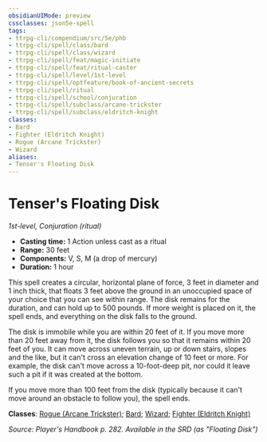 ```yaml
---
obsidianUIMode: preview
cssclasses: json5e-spell
tags:
- ttrpg-cli/compendium/src/5e/phb
- ttrpg-cli/spell/class/bard
- ttrpg-cli/spell/class/wizard
- ttrpg-cli/spell/feat/magic-initiate
- ttrpg-cli/spell/feat/ritual-caster
- ttrpg-cli/spell/level/1st-level
- ttrpg-cli/spell/optfeature/book-of-ancient-secrets
- ttrpg-cli/spell/ritual
- ttrpg-cli/spell/school/conjuration
- ttrpg-cli/spell/subclass/arcane-trickster
- ttrpg-cli/spell/subclass/eldritch-knight
classes:
- Bard
- Fighter (Eldritch Knight)
- Rogue (Arcane Trickster)
- Wizard
aliases:
- Tenser's Floating Disk
---
```

# Tenser's Floating Disk
*1st-level, Conjuration (ritual)*  


- **Casting time:** 1 Action unless cast as a ritual
- **Range:** 30 feet
- **Components:** V, S, M (a drop of mercury)
- **Duration:** 1 hour

This spell creates a circular, horizontal plane of force, 3 feet in diameter and 1 inch thick, that floats 3 feet above the ground in an unoccupied space of your choice that you can see within range. The disk remains for the duration, and can hold up to 500 pounds. If more weight is placed on it, the spell ends, and everything on the disk falls to the ground.

The disk is immobile while you are within 20 feet of it. If you move more than 20 feet away from it, the disk follows you so that it remains within 20 feet of you. It can move across uneven terrain, up or down stairs, slopes and the like, but it can't cross an elevation change of 10 feet or more. For example, the disk can't move across a 10-foot-deep pit, nor could it leave such a pit if it was created at the bottom.

If you move more than 100 feet from the disk (typically because it can't move around an obstacle to follow you), the spell ends.

**Classes**: [Rogue (Arcane Trickster)](/CLI/lists/list-spells-classes-rogue-arcane-trickster.md); [Bard](/CLI/lists/list-spells-classes-bard.md); [Wizard](/CLI/lists/list-spells-classes-wizard.md); [Fighter (Eldritch Knight)](/CLI/lists/list-spells-classes-fighter-eldritch-knight.md)

*Source: Player's Handbook p. 282. Available in the <span title='Systems Reference Document (5.1)'>SRD</span> (as "Floating Disk")*